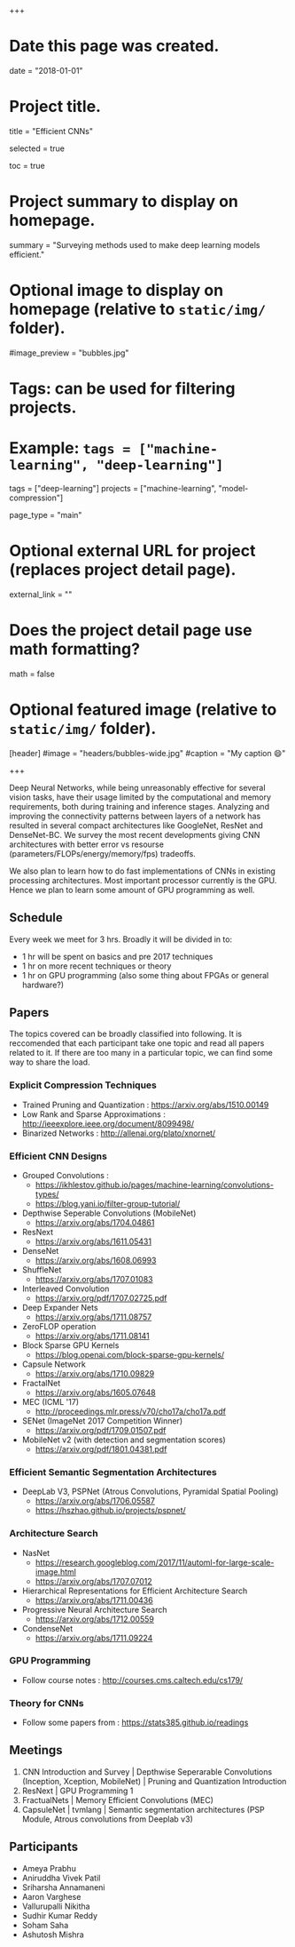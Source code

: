 +++
# Date this page was created.
date = "2018-01-01"

# Project title.
title = "Efficient CNNs"

selected = true

toc = true

# Project summary to display on homepage.
summary = "Surveying methods used to make deep learning models efficient."

# Optional image to display on homepage (relative to `static/img/` folder).
#image_preview = "bubbles.jpg"

# Tags: can be used for filtering projects.
# Example: `tags = ["machine-learning", "deep-learning"]`
tags = ["deep-learning"]
projects = ["machine-learning", "model-compression"]


page_type = "main"

# Optional external URL for project (replaces project detail page).
external_link = ""

# Does the project detail page use math formatting?
math = false

# Optional featured image (relative to `static/img/` folder).
[header]
#image = "headers/bubbles-wide.jpg"
#caption = "My caption :smile:"

+++


Deep Neural Networks, while being unreasonably effective for several vision tasks, have their usage limited by the computational and memory requirements, both during training and inference stages. Analyzing and improving the connectivity patterns between layers of a network has resulted in several compact architectures like GoogleNet, ResNet and DenseNet-BC. We survey the most recent developments giving CNN architectures with better error vs resourse (parameters/FLOPs/energy/memory/fps) tradeoffs.

We also plan to learn how to do fast implementations of CNNs in existing processing architectures. Most important processor currently is the GPU. Hence we plan to learn some amount of GPU programming as well.

## Schedule

Every week we meet for 3 hrs. Broadly it will be divided in to:

- 1 hr will be spent on basics and pre 2017 techniques
- 1 hr on more recent techniques or theory
- 1 hr on GPU programming (also some thing about FPGAs or general hardware?)

## Papers

The topics covered can be broadly classified into following. It is reccomended that each participant take one topic and read all papers related to it. If there are too many in a particular topic, we can find some way to share the load.

### Explicit Compression Techniques

- Trained Pruning and Quantization : https://arxiv.org/abs/1510.00149
- Low Rank and Sparse Approximations : http://ieeexplore.ieee.org/document/8099498/
- Binarized Networks : http://allenai.org/plato/xnornet/

### Efficient CNN Designs

- Grouped Convolutions :
    - https://ikhlestov.github.io/pages/machine-learning/convolutions-types/
    - https://blog.yani.io/filter-group-tutorial/
- Depthwise Seperable Convolutions (MobileNet)
    - https://arxiv.org/abs/1704.04861
- ResNext
    - https://arxiv.org/abs/1611.05431
- DenseNet
    - https://arxiv.org/abs/1608.06993
- ShuffleNet
    - https://arxiv.org/abs/1707.01083
- Interleaved Convolution
    - https://arxiv.org/pdf/1707.02725.pdf
- Deep Expander Nets
    - https://arxiv.org/abs/1711.08757
- ZeroFLOP operation
    - https://arxiv.org/abs/1711.08141
- Block Sparse GPU Kernels
    - https://blog.openai.com/block-sparse-gpu-kernels/
- Capsule Network
    - https://arxiv.org/abs/1710.09829
- FractalNet
    - https://arxiv.org/abs/1605.07648
- MEC (ICML '17)
    - http://proceedings.mlr.press/v70/cho17a/cho17a.pdf
- SENet (ImageNet 2017 Competition Winner)
    - https://arxiv.org/pdf/1709.01507.pdf
- MobileNet v2 (with detection and segmentation scores)
    - https://arxiv.org/pdf/1801.04381.pdf


### Efficient Semantic Segmentation Architectures
- DeepLab V3, PSPNet (Atrous Convolutions, Pyramidal Spatial Pooling)
    - https://arxiv.org/abs/1706.05587
    - https://hszhao.github.io/projects/pspnet/

### Architecture Search

- NasNet
    - https://research.googleblog.com/2017/11/automl-for-large-scale-image.html
    - https://arxiv.org/abs/1707.07012
-  Hierarchical Representations for Efficient Architecture Search
    - https://arxiv.org/abs/1711.00436
-  Progressive Neural Architecture Search
    - https://arxiv.org/abs/1712.00559
- CondenseNet
    - https://arxiv.org/abs/1711.09224


### GPU Programming

- Follow course notes : http://courses.cms.caltech.edu/cs179/

### Theory for CNNs
- Follow some papers from : https://stats385.github.io/readings

## Meetings

1. CNN Introduction and Survey | Depthwise Seperarable Convolutions (Inception, Xception, MobileNet) | Pruning and Quantization Introduction
2. ResNext | GPU Programming 1
3. FractualNets | Memory Efficient Convolutions (MEC)
4. CapsuleNet | tvmlang | Semantic segmentation architectures (PSP Module, Atrous convolutions from Deeplab v3)



## Participants
- Ameya Prabhu
- Aniruddha Vivek Patil
- Sriharsha Annamaneni
- Aaron Varghese
- Vallurupalli Nikitha
- Sudhir Kumar Reddy
- Soham Saha
- Ashutosh Mishra
